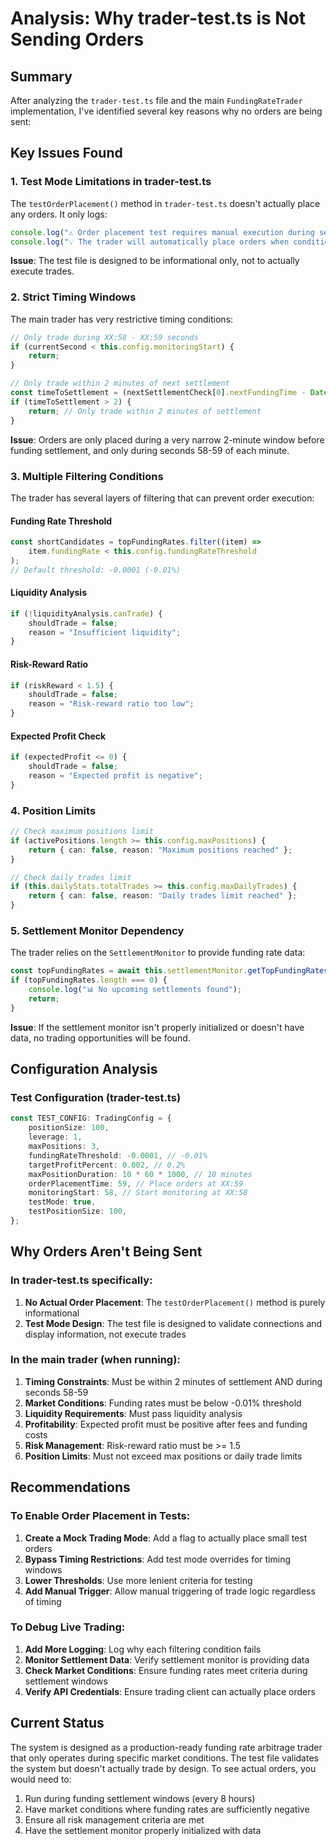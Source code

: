 # Analysis: Why trader-test.ts is Not Sending Orders

## Summary
After analyzing the `trader-test.ts` file and the main `FundingRateTrader` implementation, I've identified several key reasons why no orders are being sent:

## Key Issues Found

### 1. **Test Mode Limitations in trader-test.ts**
The `testOrderPlacement()` method in `trader-test.ts` doesn't actually place any orders. It only logs:
```typescript
console.log("⚠️ Order placement test requires manual execution during settlement window");
console.log("💡 The trader will automatically place orders when conditions are met");
```

**Issue**: The test file is designed to be informational only, not to actually execute trades.

### 2. **Strict Timing Windows**
The main trader has very restrictive timing conditions:

```typescript
// Only trade during XX:58 - XX:59 seconds
if (currentSecond < this.config.monitoringStart) {
    return;
}

// Only trade within 2 minutes of next settlement
const timeToSettlement = (nextSettlementCheck[0].nextFundingTime - Date.now()) / (1000 * 60);
if (timeToSettlement > 2) {
    return; // Only trade within 2 minutes of settlement
}
```

**Issue**: Orders are only placed during a very narrow 2-minute window before funding settlement, and only during seconds 58-59 of each minute.

### 3. **Multiple Filtering Conditions**
The trader has several layers of filtering that can prevent order execution:

#### Funding Rate Threshold
```typescript
const shortCandidates = topFundingRates.filter((item) => 
    item.fundingRate < this.config.fundingRateThreshold
);
// Default threshold: -0.0001 (-0.01%)
```

#### Liquidity Analysis
```typescript
if (!liquidityAnalysis.canTrade) {
    shouldTrade = false;
    reason = "Insufficient liquidity";
}
```

#### Risk-Reward Ratio
```typescript
if (riskReward < 1.5) {
    shouldTrade = false;
    reason = "Risk-reward ratio too low";
}
```

#### Expected Profit Check
```typescript
if (expectedProfit <= 0) {
    shouldTrade = false;
    reason = "Expected profit is negative";
}
```

### 4. **Position Limits**
```typescript
// Check maximum positions limit
if (activePositions.length >= this.config.maxPositions) {
    return { can: false, reason: "Maximum positions reached" };
}

// Check daily trades limit
if (this.dailyStats.totalTrades >= this.config.maxDailyTrades) {
    return { can: false, reason: "Daily trades limit reached" };
}
```

### 5. **Settlement Monitor Dependency**
The trader relies on the `SettlementMonitor` to provide funding rate data:
```typescript
const topFundingRates = await this.settlementMonitor.getTopFundingRatesForNextSettlement(10);
if (topFundingRates.length === 0) {
    console.log("📊 No upcoming settlements found");
    return;
}
```

**Issue**: If the settlement monitor isn't properly initialized or doesn't have data, no trading opportunities will be found.

## Configuration Analysis

### Test Configuration (trader-test.ts)
```typescript
const TEST_CONFIG: TradingConfig = {
    positionSize: 100,
    leverage: 1,
    maxPositions: 3,
    fundingRateThreshold: -0.0001, // -0.01%
    targetProfitPercent: 0.002, // 0.2%
    maxPositionDuration: 10 * 60 * 1000, // 10 minutes
    orderPlacementTime: 59, // Place orders at XX:59
    monitoringStart: 58, // Start monitoring at XX:58
    testMode: true,
    testPositionSize: 100,
};
```

## Why Orders Aren't Being Sent

### In trader-test.ts specifically:
1. **No Actual Order Placement**: The `testOrderPlacement()` method is purely informational
2. **Test Mode Design**: The test file is designed to validate connections and display information, not execute trades

### In the main trader (when running):
1. **Timing Constraints**: Must be within 2 minutes of settlement AND during seconds 58-59
2. **Market Conditions**: Funding rates must be below -0.01% threshold
3. **Liquidity Requirements**: Must pass liquidity analysis
4. **Profitability**: Expected profit must be positive after fees and funding costs
5. **Risk Management**: Risk-reward ratio must be >= 1.5
6. **Position Limits**: Must not exceed max positions or daily trade limits

## Recommendations

### To Enable Order Placement in Tests:
1. **Create a Mock Trading Mode**: Add a flag to actually place small test orders
2. **Bypass Timing Restrictions**: Add test mode overrides for timing windows
3. **Lower Thresholds**: Use more lenient criteria for testing
4. **Add Manual Trigger**: Allow manual triggering of trade logic regardless of timing

### To Debug Live Trading:
1. **Add More Logging**: Log why each filtering condition fails
2. **Monitor Settlement Data**: Verify settlement monitor is providing data
3. **Check Market Conditions**: Ensure funding rates meet criteria during settlement windows
4. **Verify API Credentials**: Ensure trading client can actually place orders

## Current Status
The system is designed as a production-ready funding rate arbitrage trader that only operates during specific market conditions. The test file validates the system but doesn't actually trade by design. To see actual orders, you would need to:

1. Run during funding settlement windows (every 8 hours)
2. Have market conditions where funding rates are sufficiently negative
3. Ensure all risk management criteria are met
4. Have the settlement monitor properly initialized with data
